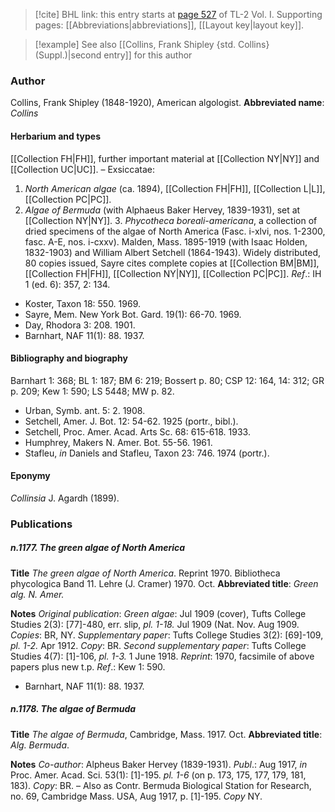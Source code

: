 > [!cite] BHL link: this entry starts at [page 527](https://www.biodiversitylibrary.org/page/33120658) of TL-2 Vol. I.
> Supporting pages: [[Abbreviations|abbreviations]], [[Layout key|layout key]].

> [!example] See also [[Collins, Frank Shipley {std. Collins} (Suppl.)|second entry]] for this author

### Author

Collins, Frank Shipley (1848-1920), American algologist. 
**Abbreviated name**: *Collins*

#### Herbarium and types

[[Collection FH|FH]], further important material at [[Collection NY|NY]] and [[Collection UC|UC]]. – Exsiccatae:
1. *North American algae* (ca. 1894), [[Collection FH|FH]], [[Collection L|L]], [[Collection PC|PC]].
2. *Algae of Bermuda* (with Alphaeus Baker Hervey, 1839-1931), set at [[Collection NY|NY]]. 3. *Phycotheca boreali-americana*, a collection of dried specimens of the algae of North America (Fasc. i-xlvi, nos. 1-2300, fasc. A-E, nos. i-cxxv). Malden, Mass. 1895-1919 (with Isaac Holden, 1832-1903) and William Albert Setchell (1864-1943). Widely distributed, 80 copies issued, Sayre cites complete copies at [[Collection BM|BM]], [[Collection FH|FH]], [[Collection NY|NY]], [[Collection PC|PC]].
*Ref*.: IH 1 (ed. 6): 357, 2: 134.
- Koster, Taxon 18: 550. 1969.
- Sayre, Mem. New York Bot. Gard. 19(1): 66-70. 1969.
- Day, Rhodora 3: 208. 1901.
- Barnhart, NAF 11(1): 88. 1937.

#### Bibliography and biography

Barnhart 1: 368; BL 1: 187; BM 6: 219; Bossert p. 80; CSP 12: 164, 14: 312; GR p. 209; Kew 1: 590; LS 5448; MW p. 82.
- Urban, Symb. ant. 5: 2. 1908.
- Setchell, Amer. J. Bot. 12: 54-62. 1925 (portr., bibl.).
- Setchell, Proc. Amer. Acad. Arts Sc. 68: 615-618. 1933.
- Humphrey, Makers N. Amer. Bot. 55-56. 1961.
- Stafleu, *in* Daniels and Stafleu, Taxon 23: 746. 1974 (portr.).

#### Eponymy

*Collinsia* J. Agardh (1899).

### Publications

##### n.1177. The green algae of North America

**Title**
*The green algae of North America*. Reprint 1970. Bibliotheca phycologica Band 11. Lehre (J. Cramer) 1970. Oct.
**Abbreviated title**: *Green alg. N. Amer.*

**Notes**
*Original publication*:
*Green algae*: Jul 1909 (cover), Tufts College Studies 2(3): \[77\]-480, err. slip, *pl. 1-18.* Jul 1909 (Nat. Nov. Aug 1909. *Copies*: BR, NY.
*Supplementary paper*: Tufts College Studies 3(2): \[69\]-109, *pl. 1-2.* Apr 1912. *Copy*: BR.
*Second supplementary paper*: Tufts College Studies 4(7): \[1\]-106, *pl. 1-3.* 1 June 1918.
*Reprint*: 1970, facsimile of above papers plus new t.p.
*Ref*.: Kew 1: 590.
- Barnhart, NAF 11(1): 88. 1937.

##### n.1178. The algae of Bermuda

**Title**
*The algae of Bermuda*, Cambridge, Mass. 1917. Oct.
**Abbreviated title**: *Alg. Bermuda*.

**Notes**
*Co-author*: Alpheus Baker Hervey (1839-1931).
*Publ*.: Aug 1917, *in* Proc. Amer. Acad. Sci. 53(1): \[1\]-195. *pl. 1-6* (on p. 173, 175, 177, 179, 181, 183). *Copy*: BR. – Also as Contr. Bermuda Biological Station for Research, no. 69, Cambridge Mass. USA, Aug 1917, p. \[1\]-195. *Copy* NY.

